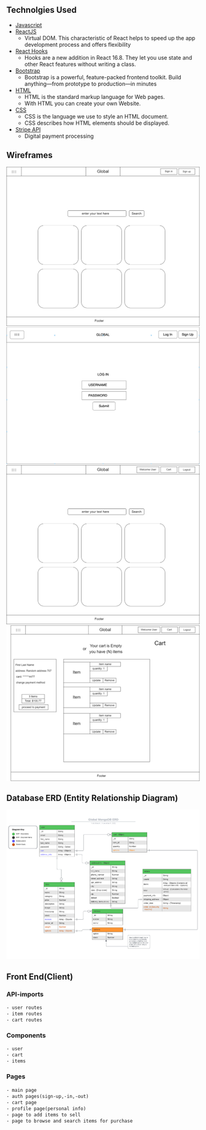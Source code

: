 
## Technolgies Used
 - [Javascript](https://www.javascript.com/)
  - [ReactJS](https://reactjs.org/)
    - Virtual DOM. This characteristic of React helps to speed up the app development process and offers  flexibility
  - [React Hooks](https://reactjs.org/docs/hooks-intro.html)
    - Hooks are a new addition in React 16.8. They let you use state and other React features without writing a class.
  - [Bootstrap](https://getbootstrap.com/)
    - Bootstrap is a powerful, feature-packed frontend toolkit. Build anything—from prototype to production—in minutes
  - [HTML](https://html.spec.whatwg.org/)
    - HTML is the standard markup language for Web pages.
    - With HTML you can create your own Website.
  - [CSS](https://www.w3.org/Style/CSS/Overview.en.html)
    - CSS is the language we use to style an HTML document.
    - CSS describes how HTML elements should be displayed.
  - [Stripe API](https://stripe.com/docs/api)
    - Digital payment processing

## Wireframes

![Global main page ](wireframes-erd/global-main-before-signin.png)
![Global login ](wireframes-erd/global-login.png)
![Global after login ](wireframes-erd/global-main-after-signin.png)
![Global cart ](wireframes-erd/global-cart.png)


## Database ERD (Entity Relationship Diagram)

![Global API ERD](wireframes-erd/db-ERD.png)

## Front End(Client)

### API-imports
    - user routes
    - item routes
    - cart routes

### Components
    - user
    - cart
    - items

### Pages
    - main page
    - auth pages(sign-up,-in,-out)
    - cart page
    - profile page(personal info)
    - page to add items to sell
    - page to browse and search items for purchase
